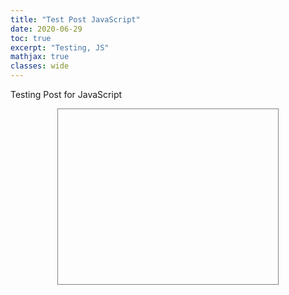 ```yaml
---
title: "Test Post JavaScript"
date: 2020-06-29
toc: true
excerpt: "Testing, JS"
mathjax: true
classes: wide	
---
```


Testing Post for JavaScript


<svg id="svg_1" version="1.1" xmlns="http://www.w3.org/2000/svg" viewBox="-0.5 -0.5 1 1" style="display:block; width:70%; height:20em; margin:0em auto; border:0.07em solid #808080">
	<path id="path_1" d="" fill="#E8E8E8" stroke-width="0.006" stroke="#808080"/>
	<g fill="#909090"></g>
	<g fill="#FF0000"></g>
</svg>


<script>
	var path_element = document.getElementById("path_1");
	const circle = "m160.5,146.050001c0,-11.049723 9.39779,-19.999999 20.999999,-19.999999c11.602209,0 20.999999,8.950276 20.999999,19.999999c0,11.049723 -9.39779,19.999999 -20.999999,19.999999c-11.602209,0 -20.999999,-8.950276 -20.999999,-19.999999z"
	path_element.setAttribute("d", circle);
</script>